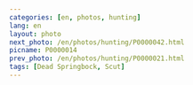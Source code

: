 ```yaml
---
categories: [en, photos, hunting]
lang: en
layout: photo
next_photo: /en/photos/hunting/P0000042.html
picname: P0000014
prev_photo: /en/photos/hunting/P0000021.html
tags: [Dead Springbock, Scut]
---
```

